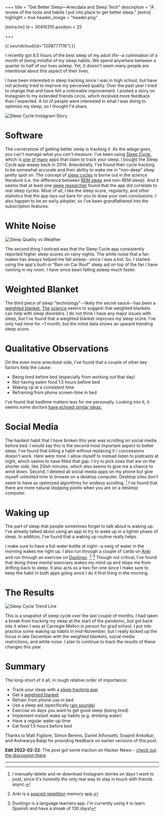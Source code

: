 +++
title = "Get Better Sleep—Anecdata and Sleep Tech"
description = "A review of the tools and habits I put into place to get better sleep."
[extra]
highlight = true
header_image = "header.png"

[extra.hn]
id = 30410310
position = 25

+++

{{ soundcloud(id="1208777116") }}

I recently got 8.5 hours of the best sleep of my adult life--a culmination of a
month of being mindful of my sleep habits. We spend anywhere between a
quarter to half of our lives asleep. Yet, it doesn't seem many people are
intentional about this aspect of their lives.

I have been interested in sleep tracking since I was in high school, but have
not actively tried to improve my perceived quality. Over the past year I tried
to change that and have felt a noticeable improvement. I posted a story on
Instagram to my extended friends circle, which received more feedback than I
expected. A lot of people were interested in what I was doing to optimize my
sleep, so I thought I'd share.

![Sleep Cycle Instagram Story](story.jpeg)

# Software

The cornerstone of getting better sleep is tracking it. As the adage goes, _you
can't manage what you can't measure_. I've been using
[Sleep Cycle,](https://apps.apple.com/us/app/sleep-cycle-sleep-tracker/id320606217)
which is
[one](https://apps.apple.com/us/app/sleep-watch-by-bodymatter/id1138066420)
[of](https://apps.apple.com/us/app/pillow-auto-sleep-tracker/id878691772)
[many](https://apps.apple.com/us/app/autosleep-track-sleep-on-watch/id1164801111)
apps that claim to track your sleep. I bought the Sleep Cycle app waaay back
in 2014. Anecdotally, I've found their cycle tracking to be somewhat
accurate and their ability to wake me in "non-deep" sleep pretty spot on. The
concept of
[sleep cycles](https://en.wikipedia.org/wiki/Sleep_cycle) is borne out in the
science literature (i.e. the difference between
[REM sleep](https://en.wikipedia.org/wiki/Rapid_eye_movement_sleep)
and non-REM sleep). And it seems that at least one
[sleep researcher](https://www.youtube.com/watch?v=fjPng54_CtE)
found that the app did correlate to real sleep cycles. Most of all, I like the
sleep score, regularity, and other statistics that the app lays out bare for you
to draw your own conclusions. I also happen to be an early adopter, so I've been
grandfathered into the subscription features.

# White Noise

![Sleep Quality vs Weather](affected.jpeg)

The second thing I noticed was that the Sleep Cycle app consistently reported
higher sleep scores on rainy nights. The white noise that a fan makes has always
helped me fall asleep--since I was a kid. So, I started using the app's
built-in "Rain on Car Roof" sleep aid on top of the fan I have running in
my room. I have since been falling asleep much faster.

# Weighted Blanket

The third piece of sleep "technology"--likely the secret sauce--has been a
[weighted blanket.](https://web.archive.org/web/20230130005935/https://chillablankets.com/)
[The](https://web.archive.org/web/20220122141045/https://jcsm.aasm.org/doi/10.5664/jcsm.8636)
[science](https://www.pennmedicine.org/updates/blogs/health-and-wellness/2019/february/weighted-blankets)
seems to suggest that weighted blankets can help with sleep disorders. I do not
think I have any major issues with sleep, but I've found that a weighted blanket
improves my sleep score. I've only had mine for ~1 month, but
the initial data shows an upward trending sleep score.

# Qualitative Observations

On the even more anecdotal side, I've found that a couple of other key factors
help the cause:

- Being tired before bed (especially from working out that day)
- Not having eaten food 1.5 hours before bed
- Waking up at a consistent time
- Refraining from phone screen-time in bed

I've found that bedtime matters less for me personally. Looking into it, it
seems some doctors
[have echoed similar ideas.](https://www.headspace.com/articles/sleep-health-2-consistent-wake-up-time-sleeps-surprising-mvp)

# Social Media

The hardest habit that I have broken this year was scrolling on social media
before bed. I would say this is the second most important aspect to better
sleep. I've found that killing a habit without replacing it / concessions
doesn't work. Here were mine: I allow myself to instead listen to podcasts at
night, which seems to have filled that gap. I try to pick ones that are on the
shorter side, like 20ish minutes, which also seems to give me a chance to wind
down. Second, I deleted all social media apps on my phone but give myself
unlimited time to browse on a desktop computer. Desktop sites don't seem to have
as optimized algorithms for endless scrolling. [^1] I've found that there are
more natural stopping points when you are on a desktop computer.

# Waking up

The part of sleep that people sometimes forget to talk about is waking up.
I've already talked about using an app to try to wake up in a lighter phase of
sleep. In addition, I've found that a waking up routine really helps.

I make sure to have a full water bottle at night--a swig of water in the morning
wakes me right up. I also run through a couple of cards on
[Anki](https://apps.ankiweb.net/)
and run through an exercise on
[Duolingo](https://www.duolingo.com/). [^2] [^3]
Though not critical, I've found that doing these mental exercises wakes my mind
up and stops me from drifting back to sleep. It also acts as a two-for-one since
I make sure to keep the habit in both apps going since I do it first thing in
the morning.

# The Results

![Sleep Cycle Trend Line](trendline.jpeg)

This is a snapshot of sleep cycle over the last couple of months. I had taken a
break from tracking my sleep at the start of the pandemic, but got back into it
when I was at Carnegie Mellon in person for grad school. I put into practice
some waking up habits in mid-November, but I really kicked up the focus in late
December with the weighted blankets, social media restrictions, and white noise.
I plan to continue to track the results of these changes this year.

# Summary

The long-short of it all, in rough relative order of importance:

- Track your sleep with a [sleep tracking app](https://www.sleepcycle.com/)
- Get a [weighted blanket](https://web.archive.org/web/20230130005935/https://chillablankets.com/)
- Refrain from phone use in bed
- Use a sleep aid (specifically [rain sounds](https://www.sleepcycle.com/sleep-sounds-music/sounds-to-sleep-by/))
- Exercise on days you want to get good sleep (being tired)
- Implement instant wake up habits (e.g. drinking water)
- Have a regular wake-up time
- Eat food 1.5 hours before bed

Thanks to Matt Figdore, Simon Berens, Daniel Alfonsetti, Svapnil Ankolkar, and
Aishwarya Balaji for providing feedback on earlier versions of this post.

**Edit 2022-02-22**: The post got some traction on Hacker News--
[check out the discussion there](https://news.ycombinator.com/item?id=30410310)

---

[^1]:
    I manually delete and re-download Instagram stories on days I want to post,
    since it's honestly the only real way to stay in touch with friends async.

[^2]:
    Anki is a
    [spaced repetition](https://en.wikipedia.org/wiki/Spaced_repetition)
    memory app.

[^3]:
    Duolingo is a language learners app. I'm currently using it to learn Spanish
    and have a streak of 130 days!
